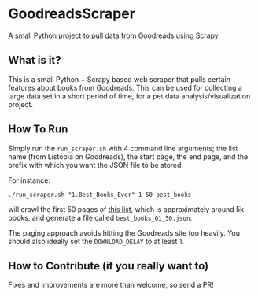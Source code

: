 # GoodreadsScraper

A small Python project to pull data from Goodreads using Scrapy

## What is it?

This is a small Python + Scrapy based web scraper that pulls certain features about books from Goodreads. This can be used for collecting a large data set in a short period of time, for a pet data analysis/visualization project.

## How To Run

Simply run the `run_scraper.sh` with 4 command line arguments; the list name (from Listopia on Goodreads), the start page, the end page, and the prefix with which you want the JSON file to be stored. 

For instance:

`./run_scraper.sh "1.Best_Books_Ever" 1 50 best_books`

will crawl the first 50 pages of [this list](https://www.goodreads.com/list/show/1.Best_Books_Ever), which is approximately around 5k books, and generate a file called `best_books_01_50.json`. 

The paging approach avoids hitting the Goodreads site too heavily. You should also ideally set the `DOWNLOAD_DELAY` to at least 1.

## How to Contribute (if you really want to)

Fixes and improvements are more than welcome, so send a PR! 
